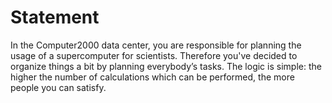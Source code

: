 # Statement

In the Computer2000 data center, you are responsible for planning the usage of a supercomputer for scientists. ​Therefore you've decided to organize things a bit by planning everybody’s tasks. The logic is simple: the higher the number of calculations which can be performed, the more people you can satisfy.